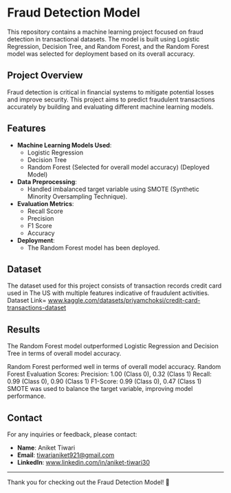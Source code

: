 # Fraud Detection Model

This repository contains a machine learning project focused on fraud detection in transactional datasets. The model is built using Logistic Regression, Decision Tree, and Random Forest, and the Random Forest model was selected for deployment based on its overall accuracy.

## Project Overview
Fraud detection is critical in financial systems to mitigate potential losses and improve security. This project aims to predict fraudulent transactions accurately by building and evaluating different machine learning models.

## Features
- **Machine Learning Models Used**:
  - Logistic Regression
  - Decision Tree 
  - Random Forest (Selected for overall model accuracy) (Deployed Model)
- **Data Preprocessing**:
  - Handled imbalanced target variable using SMOTE (Synthetic Minority Oversampling Technique).
- **Evaluation Metrics**:
  - Recall Score
  - Precision
  - F1 Score
  - Accuracy
- **Deployment**:
  - The Random Forest model has been deployed.

## Dataset
The dataset used for this project consists of transaction records credit card used in The US with multiple features indicative of fraudulent activities.
Dataset Link= www.kaggle.com/datasets/priyamchoksi/credit-card-transactions-dataset

## Results
The Random Forest model outperformed Logistic Regression and Decision Tree in terms of overall model accuracy.

Random Forest performed well in terms of overall model accuracy.
Random Forest Evaluation Scores:
Precision: 1.00 (Class 0), 0.32 (Class 1)
Recall: 0.99 (Class 0), 0.90 (Class 1)
F1-Score: 0.99 (Class 0), 0.47 (Class 1)
SMOTE was used to balance the target variable, improving model performance.

## Contact
For any inquiries or feedback, please contact:
- **Name**: Aniket Tiwari
- **Email**: tiwarianiket921@gmail.com
- **LinkedIn**: www.linkedin.com/in/aniket-tiwari30

---
Thank you for checking out the Fraud Detection Model! 🚀



